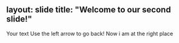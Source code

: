 layout: slide
title: "Welcome to our second slide!"
---
Your text
Use the left arrow to go back! Now i am at the right place
